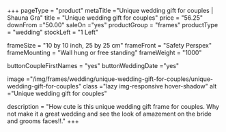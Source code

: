 +++
pageType = "product"
metaTitle ="Unique wedding gift for couples | Shauna Gra"
title = "Unique wedding gift for couples"
price = "56.25"
downFrom ="50.00"
saleOn ="yes"
productGroup = "frames"
productType = "wedding"
stockLeft = "1 Left" 
 
frameSize = "10 by 10 inch, 25 by 25 cm" 
frameFront = "Safety Perspex" 
frameMounting = "Wall hung or free standing" 
frameWeight = "1000" 
 
buttonCoupleFirstNames = "yes" 
buttonWeddingDate ="yes" 
 
image ="/img/frames/wedding/unique-wedding-gift-for-couples/unique-wedding-gift-for-couples"
class ="lazy img-responsive hover-shadow"
alt ="Unique wedding gift for couples"
 
description = "How cute is this unique wedding gift frame for couples. Why not make it a great wedding and see the look of amazement on the bride and grooms faces!!."
+++
